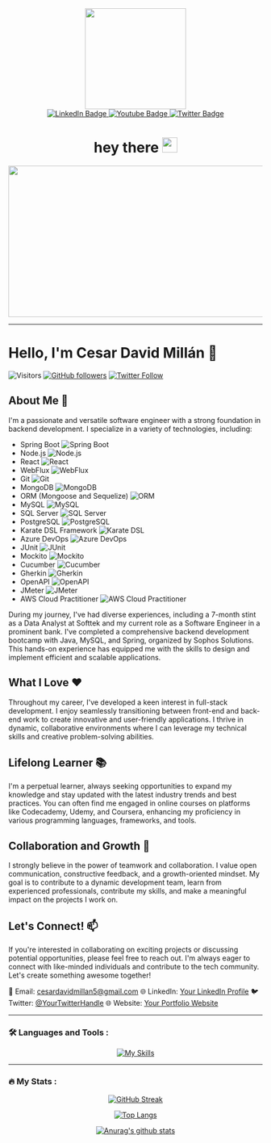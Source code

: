<div id="header" align="center">
  <img src="https://media.giphy.com/media/i1JHRZSXO9LZZDHqii/giphy.gif" width="200"/>
  <div id="badges">
  <a href="https://www.linkedin.com/in/cesardavidmillan" target="_blank">
    <img src="https://img.shields.io/badge/LinkedIn-blue?style=for-the-badge&logo=linkedin&logoColor=white" alt="LinkedIn Badge"/>
  </a>
  <a href="your-youtube-URL">
    <img src="https://img.shields.io/badge/YouTube-red?style=for-the-badge&logo=youtube&logoColor=white" alt="Youtube Badge"/>
  </a>
  <a href="https://twitter.com/david_millan05" target="_blank">
    <img src="https://img.shields.io/badge/Twitter-blue?style=for-the-badge&logo=twitter&logoColor=white" alt="Twitter Badge"/>
  </a>
</div>
  <img src="https://komarev.com/ghpvc/?username=davidmillan5&style=flat-square&color=blue" alt=""/>
  
  <h1>
  hey there
  <img src="https://media.giphy.com/media/hvRJCLFzcasrR4ia7z/giphy.gif" width="30px"/>
</h1>
  
</div>

<div align="center">
  <img src="https://media.giphy.com/media/dWesBcTLavkZuG35MI/giphy.gif" width="600" height="300"/>
</div>

---

# Hello, I'm Cesar David Millán 👋

![Visitors](https://visitor-badge.glitch.me/badge?page_id=yourusername.yourusername)
[![GitHub followers](https://img.shields.io/github/followers/yourusername.svg?style=social)](https://github.com/yourusername)
[![Twitter Follow](https://img.shields.io/twitter/follow/yourusername?style=social)](https://twitter.com/yourusername)

## About Me 🚀

I'm a passionate and versatile software engineer with a strong foundation in backend development. I specialize in a variety of technologies, including:

- Spring Boot ![Spring Boot](https://img.shields.io/badge/-Spring%20Boot-brightgreen)
- Node.js ![Node.js](https://img.shields.io/badge/-Node.js-brightgreen)
- React ![React](https://img.shields.io/badge/-React-blue)
- WebFlux ![WebFlux](https://img.shields.io/badge/-WebFlux-brightgreen)
- Git ![Git](https://img.shields.io/badge/-Git-orange)
- MongoDB ![MongoDB](https://img.shields.io/badge/-MongoDB-brightgreen)
- ORM (Mongoose and Sequelize) ![ORM](https://img.shields.io/badge/-ORM%20(Mongoose%20%26%20Sequelize)-lightgrey)
- MySQL ![MySQL](https://img.shields.io/badge/-MySQL-blue)
- SQL Server ![SQL Server](https://img.shields.io/badge/-SQL%20Server-blue)
- PostgreSQL ![PostgreSQL](https://img.shields.io/badge/-PostgreSQL-blue)
- Karate DSL Framework ![Karate DSL](https://img.shields.io/badge/-Karate%20DSL%20Framework-lightgrey)
- Azure DevOps ![Azure DevOps](https://img.shields.io/badge/-Azure%20DevOps-blue)
- JUnit ![JUnit](https://img.shields.io/badge/-JUnit-green)
- Mockito ![Mockito](https://img.shields.io/badge/-Mockito-green)
- Cucumber ![Cucumber](https://img.shields.io/badge/-Cucumber-green)
- Gherkin ![Gherkin](https://img.shields.io/badge/-Gherkin-lightgrey)
- OpenAPI ![OpenAPI](https://img.shields.io/badge/-OpenAPI-lightgrey)
- JMeter ![JMeter](https://img.shields.io/badge/-JMeter-lightgrey)
- AWS Cloud Practitioner ![AWS Cloud Practitioner](https://img.shields.io/badge/-AWS%20Cloud%20Practitioner-yellow)

During my journey, I've had diverse experiences, including a 7-month stint as a Data Analyst at Softtek and my current role as a Software Engineer in a prominent bank. I've completed a comprehensive backend development bootcamp with Java, MySQL, and Spring, organized by Sophos Solutions. This hands-on experience has equipped me with the skills to design and implement efficient and scalable applications.

## What I Love ❤️

Throughout my career, I've developed a keen interest in full-stack development. I enjoy seamlessly transitioning between front-end and back-end work to create innovative and user-friendly applications. I thrive in dynamic, collaborative environments where I can leverage my technical skills and creative problem-solving abilities.

## Lifelong Learner 📚

I'm a perpetual learner, always seeking opportunities to expand my knowledge and stay updated with the latest industry trends and best practices. You can often find me engaged in online courses on platforms like Codecademy, Udemy, and Coursera, enhancing my proficiency in various programming languages, frameworks, and tools.

## Collaboration and Growth 🌱

I strongly believe in the power of teamwork and collaboration. I value open communication, constructive feedback, and a growth-oriented mindset. My goal is to contribute to a dynamic development team, learn from experienced professionals, contribute my skills, and make a meaningful impact on the projects I work on.

## Let's Connect! 📫

If you're interested in collaborating on exciting projects or discussing potential opportunities, please feel free to reach out. I'm always eager to connect with like-minded individuals and contribute to the tech community. Let's create something awesome together!

📧 Email: cesardavidmillan5@gmail.com
🌐 LinkedIn: [Your LinkedIn Profile](https://www.linkedin.com/in/cesardavidmillan/)
🐦 Twitter: [@YourTwitterHandle](https://twitter.com/yourusername)
🌐 Website: [Your Portfolio Website](https://www.yourwebsite.com/)


---

### :hammer_and_wrench: Languages and Tools :

<div align="center">

[![My Skills](https://skillicons.dev/icons?i=html,css,bootstrap,js,react,java,nodejs,mongodb,androidstudio,firebase,spring,py,mysql,sqlite,postgres,sequelize,github,git)](https://skillicons.dev)

</div>

---

### :fire: My Stats :

<div align="center">
  
[![GitHub Streak](https://streak-stats.demolab.com/?user=davidmillan5&theme=dark)](https://git.io/streak-stats)

[![Top Langs](https://github-readme-stats.vercel.app/api/top-langs/?username=davidmillan5&layout=compact&theme=dark)](https://github.com/anuraghazra/github-readme-stats)

[![Anurag's github stats](https://github-readme-stats.vercel.app/api?username=davidmillan5&theme=dark&show_icons=true)](https://github.com/anuraghazra/github-readme-stats)

</div>


